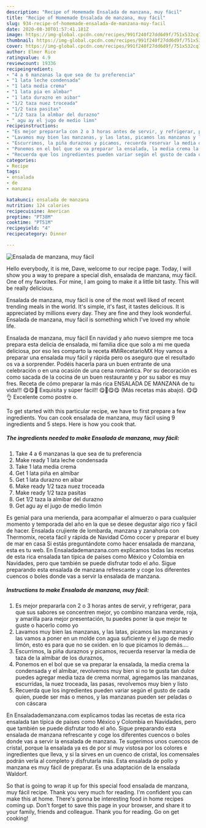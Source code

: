 ```yaml
---
description: "Recipe of Homemade Ensalada de manzana, muy fácil"
title: "Recipe of Homemade Ensalada de manzana, muy fácil"
slug: 934-recipe-of-homemade-ensalada-de-manzana-muy-facil
date: 2020-08-30T01:57:41.181Z
image: https://img-global.cpcdn.com/recipes/991f240f27dd6d9f/751x532cq70/ensalada-de-manzana-muy-facil-foto-principal.jpg
thumbnail: https://img-global.cpcdn.com/recipes/991f240f27dd6d9f/751x532cq70/ensalada-de-manzana-muy-facil-foto-principal.jpg
cover: https://img-global.cpcdn.com/recipes/991f240f27dd6d9f/751x532cq70/ensalada-de-manzana-muy-facil-foto-principal.jpg
author: Elmer Rice
ratingvalue: 4.9
reviewcount: 19336
recipeingredient:
- "4 a 6 manzanas la que sea de tu preferencia"
- "1 lata leche condensada"
- "1 lata media crema"
- "1 lata pia en almbar"
- "1 lata durazno en aibar"
- "1/2 taza nuez troceada"
- "1/2 taza pasitas"
- "1/2 taza la almbar del durazno"
- " agu ay el jugo de medio limn"
recipeinstructions:
- "Es mejor prepararla con 2 o 3 horas antes de servir, y refrigerar, para que sus sabores se concentren mejor, yo combino manzana verde, roja, y amarilla para mejor presentación, tu puedes poner la que mejor te guste o hacerlo como yo"
- "Lavamos muy bien las manzanas, y las latas, picamos las manzanas y las vamos a poner en un molde con agua suficiente y el jugo de medio limón, esto es para que no se oxiden. en lo que picamos lo demás...."
- "Escurrimos, la piña duraznos y picamos, recuerda reservar la media de taza de la almíbar de los duraznos,"
- "Ponemos en el bol que se va preparar la ensalada, la media crema la condensada y el almíbar, revolvemos muy bien si no te gusta tan dulce puedes agregar media taza de crema normal, agregamos las manzanas, escurridas, la nuez troceada, las pasas, revolvemos muy bien y listo"
- "Recuerda que los ingredientes pueden variar según el gusto de cada quien, puede ser más o menos, y las manzanas pueden ser peladas o con cáscara"
categories:
- Recipe
tags:
- ensalada
- de
- manzana

katakunci: ensalada de manzana 
nutrition: 124 calories
recipecuisine: American
preptime: "PT38M"
cooktime: "PT51M"
recipeyield: "4"
recipecategory: Dinner

---
```



![Ensalada de manzana, muy fácil](https://img-global.cpcdn.com/recipes/991f240f27dd6d9f/751x532cq70/ensalada-de-manzana-muy-facil-foto-principal.jpg)

Hello everybody, it is me, Dave, welcome to our recipe page. Today, I will show you a way to prepare a special dish, ensalada de manzana, muy fácil. One of my favorites. For mine, I am going to make it a little bit tasty. This will be really delicious.

Ensalada de manzana, muy fácil is one of the most well liked of recent trending meals in the world. It's simple, it's fast, it tastes delicious. It is appreciated by millions every day. They are fine and they look wonderful. Ensalada de manzana, muy fácil is something which I've loved my whole life.

Ensalada de manzana, muy fácil En navidad y año nuevo siempre me toca prepara esta delicia de ensalada, mi familia dice que solo a mi me queda deliciosa, por eso les comparto la receta #MiRecetarioMX Hoy vamos a preparar una ensalada muy fácil y rápida pero os aseguro que el resultado os va a sorprender. Podéis hacerla para un buen entrante de una celebración o en una ocasión de una cena romántica. Por su decoración es como sacada de la cocina de un buen restaurante y por su sabor es muy fres. Receta de cómo preparar la más rica ENSALADA DE MANZANA de tu vida!!! 😋😋🤤 Exquisita y súper fácil!! 😋🤤😋😋 (Más recetas más abajo). 😋😋👌 Excelente como postre o.


To get started with this particular recipe, we have to first prepare a few ingredients. You can cook ensalada de manzana, muy fácil using 9 ingredients and 5 steps. Here is how you cook that.

<!--inarticleads1-->

##### The ingredients needed to make Ensalada de manzana, muy fácil:

1. Take 4 a 6 manzanas la que sea de tu preferencia
1. Make ready 1 lata leche condensada
1. Take 1 lata media crema
1. Get 1 lata piña en almíbar
1. Get 1 lata durazno en aibar
1. Make ready 1/2 taza nuez troceada
1. Make ready 1/2 taza pasitas
1. Get 1/2 taza la almíbar del durazno
1. Get  agu ay el jugo de medio limón


Es genial para una merienda, para acompañar el almuerzo o para cualquier momento y temporada del año en la que se desee degustar algo rico y fácil de hacer. Ensalada crujiente de lombarda, manzana y zanahoria con Thermomix, receta fácil y rápida de Navidad Cómo cocer y preparar el buey de mar en casa Si estás preguntándote como hacer ensalada de manzana, esta es tu web. En Ensaladademanzana.com explicamos todas las recetas de esta rica ensalada tan típica de países como México y Colombia en Navidades, pero que también se puede disfrutar todo el año. Sigue preparando esta ensalada de manzana refrescante y coge los diferentes cuencos o boles donde vas a servir la ensalada de manzana. 

<!--inarticleads2-->

##### Instructions to make Ensalada de manzana, muy fácil:

1. Es mejor prepararla con 2 o 3 horas antes de servir, y refrigerar, para que sus sabores se concentren mejor, yo combino manzana verde, roja, y amarilla para mejor presentación, tu puedes poner la que mejor te guste o hacerlo como yo
1. Lavamos muy bien las manzanas, y las latas, picamos las manzanas y las vamos a poner en un molde con agua suficiente y el jugo de medio limón, esto es para que no se oxiden. en lo que picamos lo demás....
1. Escurrimos, la piña duraznos y picamos, recuerda reservar la media de taza de la almíbar de los duraznos,
1. Ponemos en el bol que se va preparar la ensalada, la media crema la condensada y el almíbar, revolvemos muy bien si no te gusta tan dulce puedes agregar media taza de crema normal, agregamos las manzanas, escurridas, la nuez troceada, las pasas, revolvemos muy bien y listo
1. Recuerda que los ingredientes pueden variar según el gusto de cada quien, puede ser más o menos, y las manzanas pueden ser peladas o con cáscara


En Ensaladademanzana.com explicamos todas las recetas de esta rica ensalada tan típica de países como México y Colombia en Navidades, pero que también se puede disfrutar todo el año. Sigue preparando esta ensalada de manzana refrescante y coge los diferentes cuencos o boles donde vas a servir la ensalada de manzana. Te sugerimos unos cuencos de cristal, porque la ensalada ya es de por sí muy vistosa por los colores e ingredientes que lleva, y si la sirves en un cuenco de cristal, los comensales podrán verla al completo y disfrutarla más. Esta ensalada de pollo y manzana es muy fácil de preparar. Es una adaptación de la ensalada Waldorf. 

So that is going to wrap it up for this special food ensalada de manzana, muy fácil recipe. Thank you very much for reading. I'm confident you can make this at home. There's gonna be interesting food in home recipes coming up. Don't forget to save this page in your browser, and share it to your family, friends and colleague. Thank you for reading. Go on get cooking!
